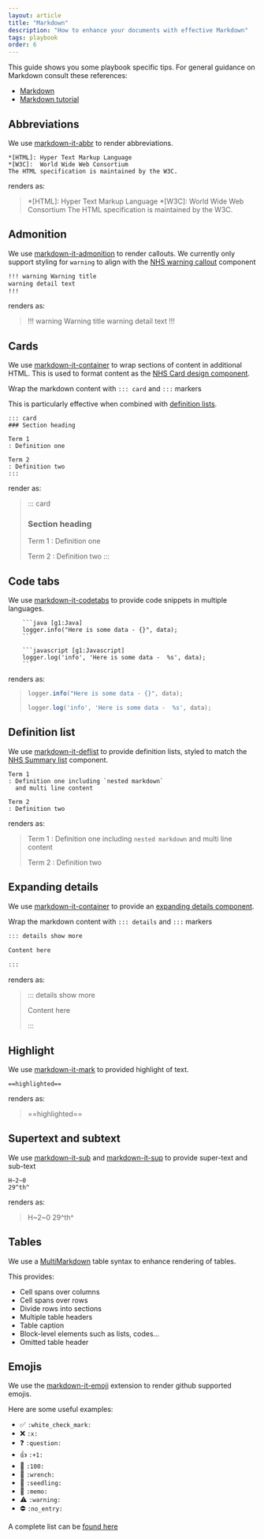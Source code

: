 ```yaml
---
layout: article
title: "Markdown"
description: "How to enhance your documents with effective Markdown"
tags: playbook
order: 6
---
```

This guide shows you some playbook specific tips. For general guidance on Markdown consult these references:

* [Markdown][commonmark]
* [Markdown tutorial][commonmark_tutorial]

## Abbreviations

We use [markdown-it-abbr][markdown_it_abbr] to render abbreviations.

```text
*[HTML]: Hyper Text Markup Language
*[W3C]:  World Wide Web Consortium
The HTML specification is maintained by the W3C.
```

renders as:

> *[HTML]: Hyper Text Markup Language
> *[W3C]:  World Wide Web Consortium
> The HTML specification is maintained by the W3C.

## Admonition

We use [markdown-it-admonition][markdown_it_admonition] to render callouts. We currently only support styling for `warning` to align with the [NHS warning callout][nhs_warning_callout] component

```md
!!! warning Warning title
warning detail text
!!!
```

renders as:

> !!! warning Warning title
> warning detail text
> !!!

## Cards

We use [markdown-it-container][markdown_it_container] to wrap sections of content in additional HTML. This is used to format content as the [NHS Card design component][nhs_card].

Wrap the markdown content with `::: card` and `:::` markers

This is particularly effective when combined with [definition lists](../markdown#definition-list).

```text
::: card
### Section heading

Term 1
: Definition one

Term 2
: Definition two
:::
```

render as:

> ::: card
>
> ### Section heading
>
> Term 1
> : Definition one
>
> Term 2
> : Definition two
> :::

## Code tabs

We use [markdown-it-codetabs][markdown_it_codetabs] to provide code snippets in multiple languages.

```text
    ```java [g1:Java]
    logger.info("Here is some data - {}", data);
    ```

    ```javascript [g1:Javascript]
    logger.log('info', 'Here is some data -  %s', data);
    ```
```

renders as:

> ```java [g1:Java]
> logger.info("Here is some data - {}", data);
> ```
> 
> ```javascript [g1:Javascript]
> logger.log('info', 'Here is some data -  %s', data);
> ```

## Definition list

We use [markdown-it-deflist][markdown_it_deflist] to provide definition lists, styled to match the [NHS Summary list][nhs_summary_list] component.

```text
Term 1
: Definition one including `nested markdown`
  and multi line content

Term 2
: Definition two

```

renders as:

> Term 1
> : Definition one including `nested markdown`
>   and multi line content
>
> Term 2
> : Definition two

## Expanding details

We use [markdown-it-container][markdown_it_container] to provide an [expanding details component][nhs_expanding_details].

Wrap the markdown content with `::: details` and `:::` markers

```md
::: details show more
 
Content here

:::
```

renders as:

> ::: details show more
> 
> Content here
> 
> :::

## Highlight

We use [markdown-it-mark][markdown_it_mark] to provided highlight of text.

```text
==highlighted==
```

renders as:

> ==highlighted==

## Supertext and subtext

We use [markdown-it-sub][markdown_it_sub] and [markdown-it-sup][markdown_it_sup] to provide super-text and sub-text

```text
H~2~0
29^th^
```

renders as:

> H~2~0
> 29^th^

## Tables

We use a [MultiMarkdown][markdown_it_multimd_table] table syntax to enhance rendering of tables.

This provides:

* Cell spans over columns
* Cell spans over rows
* Divide rows into sections
* Multiple table headers
* Table caption
* Block-level elements such as lists, codes...
* Omitted table header

## Emojis

We use the [markdown-it-emoji][markdown_it_emoji] extension to render github supported emojis.

Here are some useful examples:

* :white_check_mark: `:white_check_mark:`
* :x: `:x:`
* :question: `:question:`
* :+1: `:+1:`
* :100: `:100:`
* :wrench: `:wrench:`
* :seedling: `:seedling:`
* :memo: `:memo:`
* :warning: `:warning:`
* :no_entry: `:no_entry:`

A complete list can be [found here](https://github.com/ikatyang/emoji-cheat-sheet/blob/master/README.md)

[commonmark]: <https://spec.commonmark.org/0.30/>
[commonmark_tutorial]: <https://commonmark.org/help/tutorial/>
[markdown_it_multimd_table]: <https://github.com/redbug312/markdown-it-multimd-table>
[markdown_it_admonition]: <https://www.npmjs.com/package/markdown-it-admonition>
[markdown_it_abbr]: <https://www.npmjs.com/package/markdown-it-abbr>
[markdown_it_codetabs]: <https://www.npmjs.com/package/markdown-it-codetabs>
[markdown_it_container]: <https://www.npmjs.com/package/markdown-it-container>
[markdown_it_deflist]: <https://www.npmjs.com/package/markdown-it-deflist>
[markdown_it_emoji]: <https://www.npmjs.com/package/markdown-it-emoji>
[markdown_it_mark]: <https://www.npmjs.com/package/markdown-it-mark>
[markdown_it_sub]: <https://www.npmjs.com/package/markdown-it-sub>
[markdown_it_sup]: <https://www.npmjs.com/package/markdown-it-sup>
[nhs_warning_callout]: <https://service-manual.nhs.uk/design-system/components/warning-callout>
[nhs_summary_list]: <https://service-manual.nhs.uk/design-system/components/summary-list>
[nhs_card]: <https://service-manual.nhs.uk/design-system/components/card>
[nhs_expanding_details]: <https://service-manual.nhs.uk/design-system/components/details>
